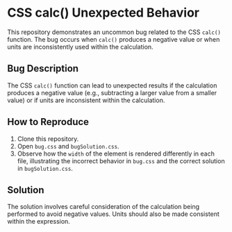 # CSS calc() Unexpected Behavior

This repository demonstrates an uncommon bug related to the CSS `calc()` function. The bug occurs when `calc()` produces a negative value or when units are inconsistently used within the calculation.

## Bug Description
The CSS `calc()` function can lead to unexpected results if the calculation produces a negative value (e.g., subtracting a larger value from a smaller value) or if units are inconsistent within the calculation.

## How to Reproduce
1. Clone this repository.
2. Open `bug.css` and `bugSolution.css`.
3. Observe how the `width` of the element is rendered differently in each file, illustrating the incorrect behavior in `bug.css` and the correct solution in `bugSolution.css`.

## Solution
The solution involves careful consideration of the calculation being performed to avoid negative values.  Units should also be made consistent within the expression.